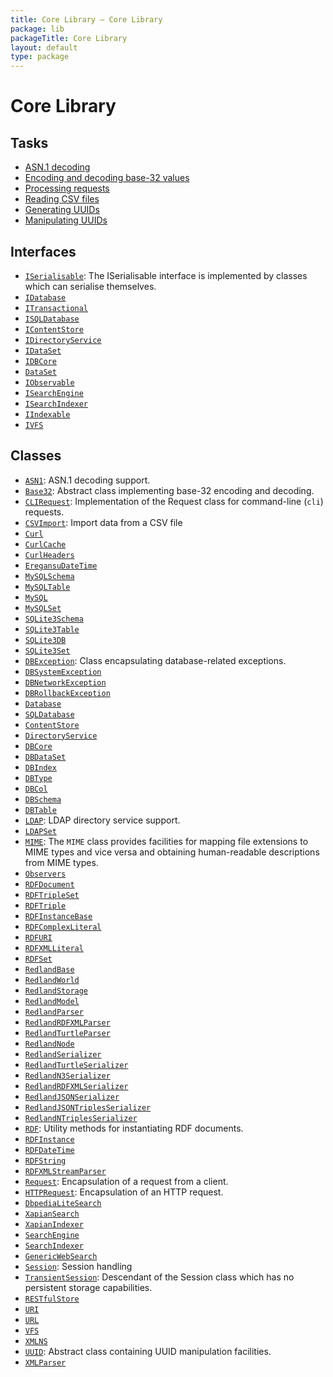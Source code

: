 ```yaml
---
title: Core Library — Core Library
package: lib
packageTitle: Core Library
layout: default
type: package
---
```


# Core Library

## Tasks

* <a href="ASN.1-decoding">ASN.1 decoding</a>
* <a href="Encoding-and-decoding-base-32-values">Encoding and decoding base-32 values</a>
* <a href="Processing-requests">Processing requests</a>
* <a href="Reading-CSV-files">Reading CSV files</a>
* <a href="Generating-UUIDs">Generating UUIDs</a>
* <a href="Manipulating-UUIDs">Manipulating UUIDs</a>

## Interfaces

* <code><a href="ISerialisable">ISerialisable</a></code>: The ISerialisable interface is implemented by classes which can serialise
themselves.
* <code><a href="IDatabase">IDatabase</a></code>
* <code><a href="ITransactional">ITransactional</a></code>
* <code><a href="ISQLDatabase">ISQLDatabase</a></code>
* <code><a href="IContentStore">IContentStore</a></code>
* <code><a href="IDirectoryService">IDirectoryService</a></code>
* <code><a href="IDataSet">IDataSet</a></code>
* <code><a href="IDBCore">IDBCore</a></code>
* <code><a href="DataSet">DataSet</a></code>
* <code><a href="IObservable">IObservable</a></code>
* <code><a href="ISearchEngine">ISearchEngine</a></code>
* <code><a href="ISearchIndexer">ISearchIndexer</a></code>
* <code><a href="IIndexable">IIndexable</a></code>
* <code><a href="IVFS">IVFS</a></code>

## Classes

* <code><a href="ASN1">ASN1</a></code>: ASN.1 decoding support.
* <code><a href="Base32">Base32</a></code>: Abstract class implementing base-32 encoding and decoding.
* <code><a href="CLIRequest">CLIRequest</a></code>: Implementation of the Request class for command-line (<code>cli</code>) requests.
* <code><a href="CSVImport">CSVImport</a></code>: Import data from a CSV file
* <code><a href="Curl">Curl</a></code>
* <code><a href="CurlCache">CurlCache</a></code>
* <code><a href="CurlHeaders">CurlHeaders</a></code>
* <code><a href="EregansuDateTime">EregansuDateTime</a></code>
* <code><a href="MySQLSchema">MySQLSchema</a></code>
* <code><a href="MySQLTable">MySQLTable</a></code>
* <code><a href="MySQL">MySQL</a></code>
* <code><a href="MySQLSet">MySQLSet</a></code>
* <code><a href="SQLite3Schema">SQLite3Schema</a></code>
* <code><a href="SQLite3Table">SQLite3Table</a></code>
* <code><a href="SQLite3DB">SQLite3DB</a></code>
* <code><a href="SQLite3Set">SQLite3Set</a></code>
* <code><a href="DBException">DBException</a></code>: Class encapsulating database-related exceptions.
* <code><a href="DBSystemException">DBSystemException</a></code>
* <code><a href="DBNetworkException">DBNetworkException</a></code>
* <code><a href="DBRollbackException">DBRollbackException</a></code>
* <code><a href="Database">Database</a></code>
* <code><a href="SQLDatabase">SQLDatabase</a></code>
* <code><a href="ContentStore">ContentStore</a></code>
* <code><a href="DirectoryService">DirectoryService</a></code>
* <code><a href="DBCore">DBCore</a></code>
* <code><a href="DBDataSet">DBDataSet</a></code>
* <code><a href="DBIndex">DBIndex</a></code>
* <code><a href="DBType">DBType</a></code>
* <code><a href="DBCol">DBCol</a></code>
* <code><a href="DBSchema">DBSchema</a></code>
* <code><a href="DBTable">DBTable</a></code>
* <code><a href="LDAP">LDAP</a></code>: LDAP directory service support.
* <code><a href="LDAPSet">LDAPSet</a></code>
* <code><a href="MIME">MIME</a></code>: The <code class="keyword">MIME</code> class provides facilities for mapping file extensions to
MIME types and vice versa and obtaining human-readable descriptions
from MIME types.
* <code><a href="Observers">Observers</a></code>
* <code><a href="RDFDocument">RDFDocument</a></code>
* <code><a href="RDFTripleSet">RDFTripleSet</a></code>
* <code><a href="RDFTriple">RDFTriple</a></code>
* <code><a href="RDFInstanceBase">RDFInstanceBase</a></code>
* <code><a href="RDFComplexLiteral">RDFComplexLiteral</a></code>
* <code><a href="RDFURI">RDFURI</a></code>
* <code><a href="RDFXMLLiteral">RDFXMLLiteral</a></code>
* <code><a href="RDFSet">RDFSet</a></code>
* <code><a href="RedlandBase">RedlandBase</a></code>
* <code><a href="RedlandWorld">RedlandWorld</a></code>
* <code><a href="RedlandStorage">RedlandStorage</a></code>
* <code><a href="RedlandModel">RedlandModel</a></code>
* <code><a href="RedlandParser">RedlandParser</a></code>
* <code><a href="RedlandRDFXMLParser">RedlandRDFXMLParser</a></code>
* <code><a href="RedlandTurtleParser">RedlandTurtleParser</a></code>
* <code><a href="RedlandNode">RedlandNode</a></code>
* <code><a href="RedlandSerializer">RedlandSerializer</a></code>
* <code><a href="RedlandTurtleSerializer">RedlandTurtleSerializer</a></code>
* <code><a href="RedlandN3Serializer">RedlandN3Serializer</a></code>
* <code><a href="RedlandRDFXMLSerializer">RedlandRDFXMLSerializer</a></code>
* <code><a href="RedlandJSONSerializer">RedlandJSONSerializer</a></code>
* <code><a href="RedlandJSONTriplesSerializer">RedlandJSONTriplesSerializer</a></code>
* <code><a href="RedlandNTriplesSerializer">RedlandNTriplesSerializer</a></code>
* <code><a href="RDF">RDF</a></code>: Utility methods for instantiating RDF documents.
* <code><a href="RDFInstance">RDFInstance</a></code>
* <code><a href="RDFDateTime">RDFDateTime</a></code>
* <code><a href="RDFString">RDFString</a></code>
* <code><a href="RDFXMLStreamParser">RDFXMLStreamParser</a></code>
* <code><a href="Request">Request</a></code>: Encapsulation of a request from a client.
* <code><a href="HTTPRequest">HTTPRequest</a></code>: Encapsulation of an HTTP request.
* <code><a href="DbpediaLiteSearch">DbpediaLiteSearch</a></code>
* <code><a href="XapianSearch">XapianSearch</a></code>
* <code><a href="XapianIndexer">XapianIndexer</a></code>
* <code><a href="SearchEngine">SearchEngine</a></code>
* <code><a href="SearchIndexer">SearchIndexer</a></code>
* <code><a href="GenericWebSearch">GenericWebSearch</a></code>
* <code><a href="Session">Session</a></code>: Session handling
* <code><a href="TransientSession">TransientSession</a></code>: Descendant of the Session class which has no persistent storage capabilities.
* <code><a href="RESTfulStore">RESTfulStore</a></code>
* <code><a href="URI">URI</a></code>
* <code><a href="URL">URL</a></code>
* <code><a href="VFS">VFS</a></code>
* <code><a href="XMLNS">XMLNS</a></code>
* <code><a href="UUID">UUID</a></code>: Abstract class containing UUID manipulation facilities.
* <code><a href="XMLParser">XMLParser</a></code>

